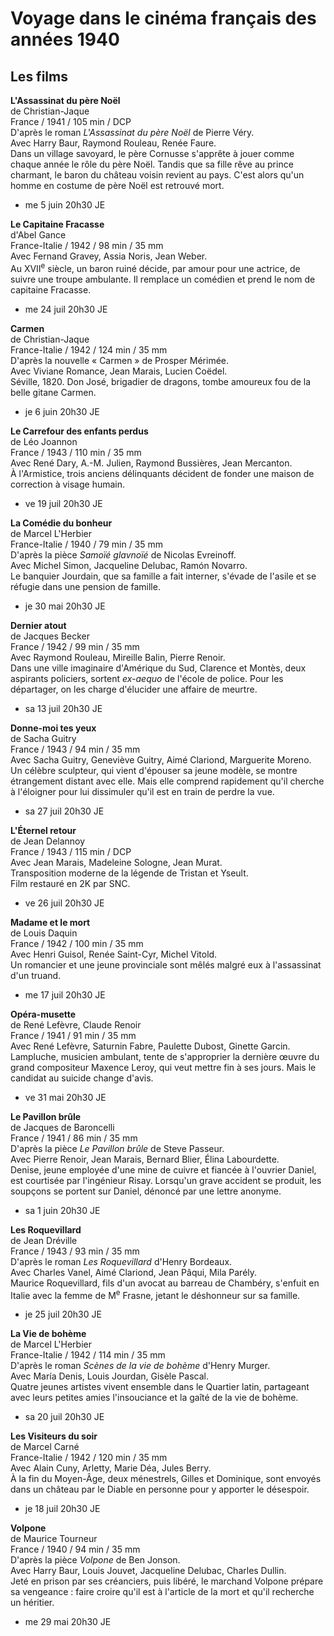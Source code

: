# Voyage dans le cinéma français des années 1940

## Les films

**L'Assassinat du père Noël**  
de Christian-Jaque  
France / 1941 / 105 min / DCP  
D'après le roman _L'Assassinat du père Noël_ de Pierre Véry.  
Avec Harry Baur, Raymond Rouleau, Renée Faure.  
Dans un village savoyard, le père Cornusse s'apprête à jouer comme chaque année le rôle du père Noël. Tandis que sa fille rêve au prince charmant, le baron du château voisin revient au pays. C'est alors qu'un homme en costume de père Noël est retrouvé mort.

- me 5 juin 20h30 JE

**Le Capitaine Fracasse**  
d'Abel Gance  
France-Italie / 1942 / 98 min / 35 mm  
Avec Fernand Gravey, Assia Noris, Jean Weber.  
Au XVII<sup>e</sup> siècle, un baron ruiné décide, par amour pour une actrice, de suivre une troupe ambulante. Il remplace un comédien et prend le nom de capitaine Fracasse.

- me 24 juil 20h30 JE

**Carmen**  
de Christian-Jaque  
France-Italie / 1942 / 124 min / 35 mm  
D'après la nouvelle « Carmen » de Prosper Mérimée.  
Avec Viviane Romance, Jean Marais, Lucien Coëdel.  
Séville, 1820. Don José, brigadier de dragons, tombe amoureux fou de la belle gitane Carmen.

- je 6 juin 20h30 JE

**Le Carrefour des enfants perdus**  
de Léo Joannon  
France / 1943 / 110 min / 35 mm  
Avec René Dary, A.-M. Julien, Raymond Bussières, Jean Mercanton.  
À l'Armistice, trois anciens délinquants décident de fonder une maison de correction à visage humain.

- ve 19 juil 20h30 JE

**La Comédie du bonheur**  
de Marcel L'Herbier  
France-Italie / 1940 / 79 min / 35 mm  
D'après la pièce _Samoïé glavnoïé_  de Nicolas Evreinoff.  
Avec Michel Simon, Jacqueline Delubac, Ramón Novarro.  
Le banquier Jourdain, que sa famille a fait interner, s'évade de l'asile et se réfugie dans une pension de famille.

- je 30 mai 20h30 JE

**Dernier atout**  
de Jacques Becker  
France / 1942 / 99 min / 35 mm  
Avec Raymond Rouleau, Mireille Balin, Pierre Renoir.  
Dans une ville imaginaire d'Amérique du Sud, Clarence et Montès, deux aspirants policiers, sortent _ex-aequo_ de l'école de police. Pour les départager, on les charge d'élucider une affaire de meurtre.

- sa 13 juil 20h30 JE

**Donne-moi tes yeux**  
de Sacha Guitry  
France / 1943 / 94 min / 35 mm  
Avec Sacha Guitry, Geneviève Guitry, Aimé Clariond, Marguerite Moreno.  
Un célèbre sculpteur, qui vient d'épouser sa jeune modèle, se montre étrangement distant avec elle. Mais elle comprend rapidement qu'il cherche à l'éloigner pour lui dissimuler qu'il est en train de perdre la vue.

- sa 27 juil 20h30 JE

**L'Éternel retour**  
de Jean Delannoy  
France / 1943 / 115 min / DCP  
Avec Jean Marais, Madeleine Sologne, Jean Murat.  
Transposition moderne de la légende de Tristan et Yseult.  
Film restauré en 2K par SNC.

- ve 26 juil 20h30 JE

**Madame et le mort**  
de Louis Daquin  
France / 1942 / 100 min / 35 mm  
Avec Henri Guisol, Renée Saint-Cyr, Michel Vitold.  
Un romancier et une jeune provinciale sont mêlés malgré eux à l'assassinat d'un truand.

- me 17 juil 20h30 JE

**Opéra-musette**  
de René Lefèvre, Claude Renoir  
France / 1941 / 91 min / 35 mm  
Avec René Lefèvre, Saturnin Fabre, Paulette Dubost, Ginette Garcin.  
Lampluche, musicien ambulant, tente de s'approprier la dernière œuvre du grand compositeur Maxence Leroy, qui veut mettre fin à ses jours. Mais le candidat au suicide change d'avis.

- ve 31 mai 20h30 JE

**Le Pavillon brûle**  
de Jacques de Baroncelli  
France / 1941 / 86 min / 35 mm  
D'après la pièce _Le Pavillon brûle_ de Steve Passeur.  
Avec Pierre Renoir, Jean Marais, Bernard Blier, Élina Labourdette.  
Denise, jeune employée d'une mine de cuivre et fiancée à l'ouvrier Daniel, est courtisée par l'ingénieur Risay. Lorsqu'un grave accident se produit, les soupçons se portent sur Daniel, dénoncé par une lettre anonyme.

- sa 1 juin 20h30 JE

**Les Roquevillard**  
de Jean Dréville  
France / 1943 / 93 min / 35 mm  
D'après le roman _Les Roquevillard_ d'Henry Bordeaux.  
Avec Charles Vanel, Aimé Clariond, Jean Pâqui, Mila Parély.  
Maurice Roquevillard, fils d'un avocat au barreau de Chambéry, s'enfuit en Italie avec la femme de M<sup>e</sup> Frasne, jetant le déshonneur sur sa famille.

- je 25 juil 20h30 JE

**La Vie de bohème**  
de Marcel L'Herbier  
France-Italie / 1942 / 114 min / 35 mm  
D'après le roman _Scènes de la vie de bohème_ d'Henry Murger.  
Avec María Denis, Louis Jourdan, Gisèle Pascal.  
Quatre jeunes artistes vivent ensemble dans le Quartier latin, partageant avec leurs petites amies l'insouciance et la gaîté de la vie de bohème.

- sa 20 juil 20h30 JE

**Les Visiteurs du soir**  
de Marcel Carné  
France-Italie / 1942 / 120 min / 35 mm  
Avec Alain Cuny, Arletty, Marie Déa, Jules Berry.  
À la fin du Moyen-Âge, deux ménestrels, Gilles et Dominique, sont envoyés dans un château par le Diable en personne pour y apporter le désespoir.

- je 18 juil 20h30 JE

**Volpone**  
de Maurice Tourneur  
France / 1940 / 94 min / 35 mm  
D'après la pièce _Volpone_ de Ben Jonson.  
Avec Harry Baur, Louis Jouvet, Jacqueline Delubac, Charles Dullin.  
Jeté en prison par ses créanciers, puis libéré, le marchand Volpone prépare sa vengeance : faire croire qu'il est à l'article de la mort et qu'il recherche un héritier.

- me 29 mai 20h30 JE

